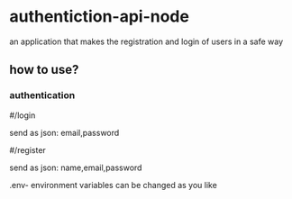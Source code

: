 # authentiction-api-node
an application that makes the registration and login of users in a safe way

<h2>how to use?</h2>

<h3>authentication</h3>

#/login

send as json:
email,password

#/register

send as json: 
name,email,password

.env- environment variables can be changed as you like

